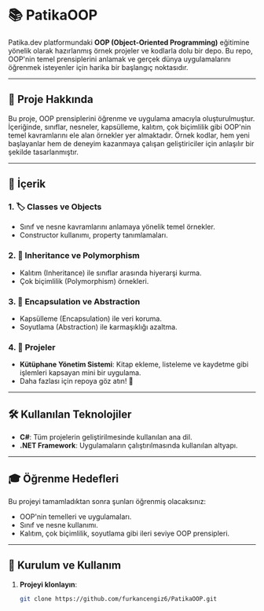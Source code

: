 # 📚 PatikaOOP

Patika.dev platformundaki **OOP (Object-Oriented Programming)** eğitimine yönelik olarak hazırlanmış örnek projeler ve kodlarla dolu bir depo. Bu repo, OOP'nin temel prensiplerini anlamak ve gerçek dünya uygulamalarını öğrenmek isteyenler için harika bir başlangıç noktasıdır.

---

## 🚀 Proje Hakkında

Bu proje, OOP prensiplerini öğrenme ve uygulama amacıyla oluşturulmuştur. İçeriğinde, sınıflar, nesneler, kapsülleme, kalıtım, çok biçimlilik gibi OOP'nin temel kavramlarını ele alan örnekler yer almaktadır. Örnek kodlar, hem yeni başlayanlar hem de deneyim kazanmaya çalışan geliştiriciler için anlaşılır bir şekilde tasarlanmıştır.

---

## 📂 İçerik

### 1. 🏷️ **Classes ve Objects**
- Sınıf ve nesne kavramlarını anlamaya yönelik temel örnekler.
- Constructor kullanımı, property tanımlamaları.

### 2. 🧩 **Inheritance ve Polymorphism**
- Kalıtım (Inheritance) ile sınıflar arasında hiyerarşi kurma.
- Çok biçimlilik (Polymorphism) örnekleri.

### 3. 🔐 **Encapsulation ve Abstraction**
- Kapsülleme (Encapsulation) ile veri koruma.
- Soyutlama (Abstraction) ile karmaşıklığı azaltma.

### 4. 📖 **Projeler**
- **Kütüphane Yönetim Sistemi**: Kitap ekleme, listeleme ve kaydetme gibi işlemleri kapsayan mini bir uygulama.
- Daha fazlası için repoya göz atın! 👀

---

## 🛠️ Kullanılan Teknolojiler

- **C#**: Tüm projelerin geliştirilmesinde kullanılan ana dil.
- **.NET Framework**: Uygulamaların çalıştırılmasında kullanılan altyapı.

---

## 🎓 Öğrenme Hedefleri

Bu projeyi tamamladıktan sonra şunları öğrenmiş olacaksınız:
- OOP'nin temelleri ve uygulamaları.
- Sınıf ve nesne kullanımı.
- Kalıtım, çok biçimlilik, soyutlama gibi ileri seviye OOP prensipleri.

---

## 🏁 Kurulum ve Kullanım

1. **Projeyi klonlayın**:
   ```bash
   git clone https://github.com/furkancengiz6/PatikaOOP.git
